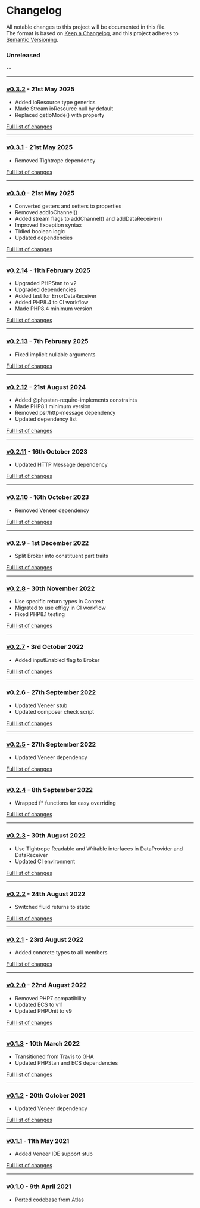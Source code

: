 # Changelog

All notable changes to this project will be documented in this file.<br>
The format is based on [Keep a Changelog](https://keepachangelog.com/en/1.0.0/),
and this project adheres to [Semantic Versioning](https://semver.org/spec/v2.0.0.html).

### Unreleased
--

---

### [v0.3.2](https://github.com/decodelabs/deliverance/commits/v0.3.2) - 21st May 2025

- Added ioResource type generics
- Made Stream ioResource null by default
- Replaced getIoMode() with property

[Full list of changes](https://github.com/decodelabs/deliverance/compare/v0.3.1...v0.3.2)

---

### [v0.3.1](https://github.com/decodelabs/deliverance/commits/v0.3.1) - 21st May 2025

- Removed Tightrope dependency

[Full list of changes](https://github.com/decodelabs/deliverance/compare/v0.3.0...v0.3.1)

---

### [v0.3.0](https://github.com/decodelabs/deliverance/commits/v0.3.0) - 21st May 2025

- Converted getters and setters to properties
- Removed addIoChannel()
- Added stream flags to addChannel() and addDataReceiver()
- Improved Exception syntax
- Tidied boolean logic
- Updated dependencies

[Full list of changes](https://github.com/decodelabs/deliverance/compare/v0.2.14...v0.3.0)

---

### [v0.2.14](https://github.com/decodelabs/deliverance/commits/v0.2.14) - 11th February 2025

- Upgraded PHPStan to v2
- Upgraded dependencies
- Added test for ErrorDataReceiver
- Added PHP8.4 to CI workflow
- Made PHP8.4 minimum version

[Full list of changes](https://github.com/decodelabs/deliverance/compare/v0.2.13...v0.2.14)

---

### [v0.2.13](https://github.com/decodelabs/deliverance/commits/v0.2.13) - 7th February 2025

- Fixed implicit nullable arguments

[Full list of changes](https://github.com/decodelabs/deliverance/compare/v0.2.12...v0.2.13)

---

### [v0.2.12](https://github.com/decodelabs/deliverance/commits/v0.2.12) - 21st August 2024

- Added @phpstan-require-implements constraints
- Made PHP8.1 minimum version
- Removed psr/http-message dependency
- Updated dependency list

[Full list of changes](https://github.com/decodelabs/deliverance/compare/v0.2.11...v0.2.12)

---

### [v0.2.11](https://github.com/decodelabs/deliverance/commits/v0.2.11) - 16th October 2023

- Updated HTTP Message dependency

[Full list of changes](https://github.com/decodelabs/deliverance/compare/v0.2.10...v0.2.11)

---

### [v0.2.10](https://github.com/decodelabs/deliverance/commits/v0.2.10) - 16th October 2023

- Removed Veneer dependency

[Full list of changes](https://github.com/decodelabs/deliverance/compare/v0.2.9...v0.2.10)

---

### [v0.2.9](https://github.com/decodelabs/deliverance/commits/v0.2.9) - 1st December 2022

- Split Broker into constituent part traits

[Full list of changes](https://github.com/decodelabs/deliverance/compare/v0.2.8...v0.2.9)

---

### [v0.2.8](https://github.com/decodelabs/deliverance/commits/v0.2.8) - 30th November 2022

- Use specific return types in Context
- Migrated to use effigy in CI workflow
- Fixed PHP8.1 testing

[Full list of changes](https://github.com/decodelabs/deliverance/compare/v0.2.7...v0.2.8)

---

### [v0.2.7](https://github.com/decodelabs/deliverance/commits/v0.2.7) - 3rd October 2022

- Added inputEnabled flag to Broker

[Full list of changes](https://github.com/decodelabs/deliverance/compare/v0.2.6...v0.2.7)

---

### [v0.2.6](https://github.com/decodelabs/deliverance/commits/v0.2.6) - 27th September 2022

- Updated Veneer stub
- Updated composer check script

[Full list of changes](https://github.com/decodelabs/deliverance/compare/v0.2.5...v0.2.6)

---

### [v0.2.5](https://github.com/decodelabs/deliverance/commits/v0.2.5) - 27th September 2022

- Updated Veneer dependency

[Full list of changes](https://github.com/decodelabs/deliverance/compare/v0.2.4...v0.2.5)

---

### [v0.2.4](https://github.com/decodelabs/deliverance/commits/v0.2.4) - 8th September 2022

- Wrapped f* functions for easy overriding

[Full list of changes](https://github.com/decodelabs/deliverance/compare/v0.2.3...v0.2.4)

---

### [v0.2.3](https://github.com/decodelabs/deliverance/commits/v0.2.3) - 30th August 2022

- Use Tightrope Readable and Writable interfaces in DataProvider and DataReceiver
- Updated CI environment

[Full list of changes](https://github.com/decodelabs/deliverance/compare/v0.2.2...v0.2.3)

---

### [v0.2.2](https://github.com/decodelabs/deliverance/commits/v0.2.2) - 24th August 2022

- Switched fluid returns to static

[Full list of changes](https://github.com/decodelabs/deliverance/compare/v0.2.1...v0.2.2)

---

### [v0.2.1](https://github.com/decodelabs/deliverance/commits/v0.2.1) - 23rd August 2022

- Added concrete types to all members

[Full list of changes](https://github.com/decodelabs/deliverance/compare/v0.2.0...v0.2.1)

---

### [v0.2.0](https://github.com/decodelabs/deliverance/commits/v0.2.0) - 22nd August 2022

- Removed PHP7 compatibility
- Updated ECS to v11
- Updated PHPUnit to v9

[Full list of changes](https://github.com/decodelabs/deliverance/compare/v0.1.3...v0.2.0)

---

### [v0.1.3](https://github.com/decodelabs/deliverance/commits/v0.1.3) - 10th March 2022

- Transitioned from Travis to GHA
- Updated PHPStan and ECS dependencies

[Full list of changes](https://github.com/decodelabs/deliverance/compare/v0.1.2...v0.1.3)

---

### [v0.1.2](https://github.com/decodelabs/deliverance/commits/v0.1.2) - 20th October 2021

- Updated Veneer dependency

[Full list of changes](https://github.com/decodelabs/deliverance/compare/v0.1.1...v0.1.2)

---

### [v0.1.1](https://github.com/decodelabs/deliverance/commits/v0.1.1) - 11th May 2021

- Added Veneer IDE support stub

[Full list of changes](https://github.com/decodelabs/deliverance/compare/v0.1.0...v0.1.1)

---

### [v0.1.0](https://github.com/decodelabs/deliverance/commits/v0.1.0) - 9th April 2021

- Ported codebase from Atlas
